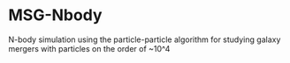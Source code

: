 # MSG-Nbody
N-body simulation using the particle-particle algorithm for studying galaxy mergers with particles on the order of ~10^4
